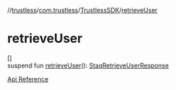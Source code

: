 //[trustless](../../../index.md)/[com.trustless](../index.md)/[TrustlessSDK](index.md)/[retrieveUser](retrieve-user.md)

# retrieveUser

[]\
suspend fun [retrieveUser](retrieve-user.md)(): [StaqRetrieveUserResponse](../../com.trustless.requests.identity/-staq-retrieve-user-response/index.md)

[Api Reference](https://developer.finto.io/docs/apis/identity#/User%20management/Retrieve%20a%20user)

